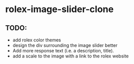 # rolex-image-slider-clone


## TODO: 
  * add rolex color themes 
  * design the div surrounding the image slider better
  * Add more response text (i.e. a description, title). 
  * add a scale to the image with a link to the rolex website 
  
